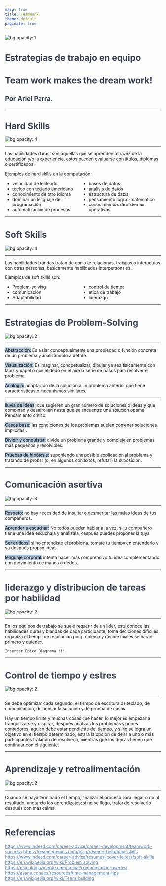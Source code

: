 ```yaml
---
marp: true
title: TeamWork
theme: default
paginate: true
---
```

<!-- tema -->
<style>
h1 {color: #4c566a;}
h2 {color: #81a1c1;}
a[href]{color: #5e81ac;}
section {background: #d8dee9;text-align: justify;color: #3b4252;}
img {background-color: transparent!important;}
img[alt~="center"] {display: block;margin: 0 auto;}
mark {background-color: rgb(129 161 193 / 0.6)};
</style>
<style scoped>h1, h2, h3 {color: #3b4252;}</style>

![bg opacity:.1](https://static.vecteezy.com/system/resources/previews/000/692/224/original/creative-teamwork-business-concept-vector.jpg)

# <!--fit--> Estrategias de trabajo en equipo
#  Team work makes the dream work!
## Por Ariel Parra.

---

# Hard Skills
![bg opacity:.4](https://www.bizneo.com/blog/wp-content/uploads/2019/12/Hard-Skills-3.jpg)

---

<style>ul{column-count: 2;text-align: left;}</style>

Las habilidades duras, son aquellas que se aprenden a travez de la educación y/o la experiencia, estos pueden evaluarse con titulos, diplomas o certificados.

Ejemplos de hard skills en la computación:
- velocidad de tecleado
- tecleo con teclado americano
- conocimiento de otro idioma 
- dominar un lenguaje de programación
- automatización de procesos
- bases de datos
- analisis de datos
- estructura de datos
- pensamiento lógico-matemático
- conocimientos de sistemas operativos

---

# Soft Skills

![bg opacity:.4](https://media.jobcase.com/images/c748bd3f-5708-467f-86aa-32410245ffdc/large)


---



Las habilidades blandas tratan de como te relacionas, trabajas o interactúas con otras personas, basicamente habilidades interpersonales.

Ejemplos de soft skills son:
- Problem-solving
- comunicación
- Adaptabilidad
- control de tiempo
- etica de trabajo
- liderazgo 

---

# Estrategias de Problem-Solving
![bg opacity:.2](https://saulsanchezagency.b-cdn.net/wp-content/uploads/estrategias-productividad.png)

---

<mark>Abstracción:</mark> Es aislar conceptualmente una propiedad o función concreta de un problema y analizandolo a detalle.

<mark>Visualización:</mark> Es imaginar, concpetualizar, dibujar ya sea fisicamente con lapiz y papel o con el dedo en el aire la serie de pasos para resolver el problema.

<mark>Analogía:</mark> adaptación de la solución a un problema anterior que tiene características o mecanismos similares.


---

<mark>lluvia de ideas</mark>: que sugieren un gran número de soluciones o ideas y que combinan y desarrollan hasta que se encuentre una solución óptima
Pensamiento crítico.

<mark>Casos base:</mark> las condiciones de los problemas suelen contener soluciones implicitas .

<mark>Dividir y conquistar:</mark> divide un problema grande y complejo en problemas más pequeños y resolvibles.

<mark>Pruebas de hipótesis:</mark> suponiendo una posible explicación al problema y tratando de probar (o, en algunos contextos, refutar) la suposición.

---

# Comunicación asertiva
![bg opacity:.3](https://www.bizneo.com/blog/wp-content/uploads/2019/10/comunicacion-interna.jpg)

---

<mark>Respeto:</mark> no hay necesidad de insultar o desmeritar las malas ideas de tus compañeros.

<mark>Aprender a escuchar:</mark> No todos pueden hablar a la vez, si tu compañero tiene una idea escuchala y analizala, después puedes proponer la tuya

<mark>Ser criticos:</mark> si no entendiste el problema, tomate tu tiempo en entenderlo y ya después propon ideas.

<mark>lenguaje corporal:</mark> intenta hacer más comprensivo tu idea complementando con movimiento de manos o dedos.

---

# liderazgo y distribucion de tareas por habilidad

![bg opacity:.2](https://57i2c0.p3cdn2.secureserver.net/wp-content/uploads/2021/05/liderazgo-lider.jpg?time=1693004159)


---

En los equipos de trabajo se suele requerir de un lider, este conoce las habilidades duras y blandas de cada participante, toma deciciones dificiles, organiza el tiempo de resolución por problema y decide cuales se haran primero y quienes.

```
Insertar Epico Diagrama !!!
```
---

# Control de tiempo y estres
![bg opacity:.2](https://www.cebra.cl/blog/wp-content/uploads/2015/09/tiempo.png)


---

Se debe optimizar cada segundo, el tiempo de escritura de teclado, de comunicación, de pensar la solución y de prueba de casos.

Hay un tiempo limite y muchas cosas que hacer, lo mejor es empezar a tranquilizarse y respirar, después analizas los problemas y pones contadores, aguién debe estar pendiente del tiempo, y si no se logra un objetivo en el tiempo determinado, estara la opción de dejar a uno o más participantes tratando de resolverlo, mientras que los demás tienen que continuar con el siguiente.

---

# Aprendizaje y retroalimentación

![bg opacity:.2](https://blogs.unitec.mx/hubfs/287524/Imported_Blog_Media/estilos-de-aprendizaje-visual-auditivo-y-kinestesico-cual-eres-3-compressor-Dec-17-2022-07-20-24-8502-PM.jpg)

---

Cuando se haya terminado el tiempo, analizar el proceso para llegar o no al resultado, anotando los aprendizajes; si no se llego, tratar de resolverlo después con más calma.

---

# Referencias
https://www.indeed.com/career-advice/career-development/teamwork-success
https://resumegenius.com/blog/resume-help/hard-skills
https://www.indeed.com/career-advice/resumes-cover-letters/soft-skills
https://en.wikipedia.org/wiki/Problem_solving
https://psicologiaymente.com/social/comunicacion-asertiva
https://asana.com/es/resources/time-management-tips
https://en.wikipedia.org/wiki/Team_building